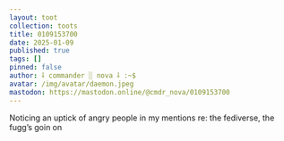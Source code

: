 ```yaml
---
layout: toot
collection: toots
title: 0109153700
date: 2025-01-09
published: true
tags: []
pinned: false
author: ⸸ commander ░ nova ⸸ :~$
avatar: /img/avatar/daemon.jpeg
mastodon: https://mastodon.online/@cmdr_nova/0109153700
---
```


Noticing an uptick of angry people in my mentions re: the fediverse, the fugg’s goin on
